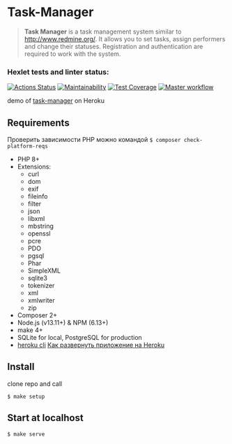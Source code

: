 # Task-Manager
> __Task Manager__ is a task management system similar to http://www.redmine.org/. It allows you to set tasks, assign performers and change their statuses. Registration and authentication are required to work with the system.

### Hexlet tests and linter status:
[![Actions Status](https://github.com/tolyod/php-project-lvl4/workflows/hexlet-check/badge.svg)](https://github.com/tolyod/php-project-lvl4/actions/workflows/hexlet-check.yml)
[![Maintainability](https://api.codeclimate.com/v1/badges/7f5fc7479c0be183961f/maintainability)](https://codeclimate.com/github/tolyod/php-project-lvl4/maintainability)
[![Test Coverage](https://api.codeclimate.com/v1/badges/7f5fc7479c0be183961f/test_coverage)](https://codeclimate.com/github/tolyod/php-project-lvl4/test_coverage)
[![Master workflow](https://github.com/tolyod/php-project-lvl4/workflows/Master%20workflow/badge.svg)](https://github.com/tolyod/php-project-lvl4/actions/workflows/master.yml)

demo of [task-manager](https://task-manager-apoloz.herokuapp.com/) on Heroku

## Requirements
Проверить зависимости PHP можно командой `$ composer check-platform-reqs`

* PHP 8+
* Extensions:
    - curl
    - dom
    - exif
    - fileinfo
    - filter
    - json
    - libxml
    - mbstring
    - openssl
    - pcre
    - PDO
    - pgsql
    - Phar
    - SimpleXML
    - sqlite3
    - tokenizer
    - xml
    - xmlwriter
    - zip
* Composer 2+
* Node.js (v13.11+) & NPM (6.13+)
* make 4+
* SQLite for local, PostgreSQL for production
* [heroku cli](https://devcenter.heroku.com/articles/heroku-cli#download-and-install) [Как развернуть приложение на Heroku](https://ru.hexlet.io/blog/posts/kak-razvernut-prilozhenie-laravel-na-heroku)



## Install
clone repo and call

`$ make setup`

## Start at localhost
`$ make serve`
